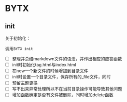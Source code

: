 # BYTX

## init

关于初始化：

调用`BYTX init` 





- [ ] 整理并总结markdown文件的语法，并作出相应的应答函数
- [ ] init时初始化tag.html与index.html
- [ ] 在new一个新文件的时候增加到目录文件
- [ ] init时设置一个目录文件，保存所有的_file文件，同时
- [ ] 预留主题更换
- [ ] 写不出来异常处理所以不在当前目录操作可能导致其他问题
- [ ] 增加函数确定是否有文件被删除，同时增加delete函数